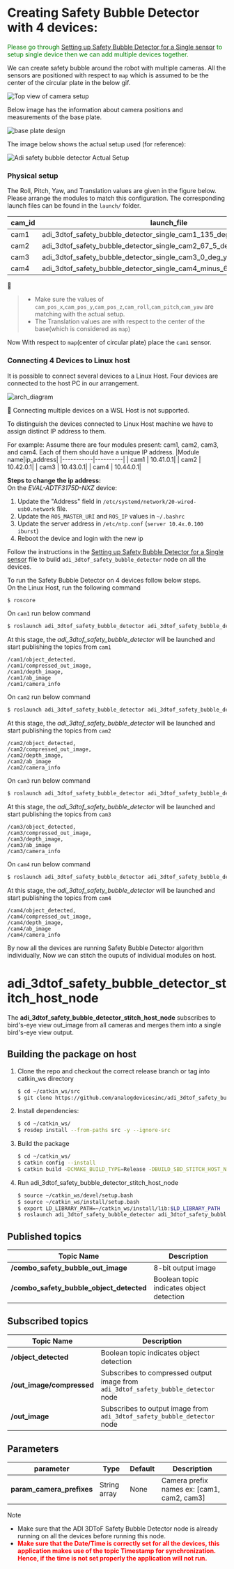 # Creating Safety Bubble Detector with 4 devices:

<span style="color:green">Please go through [Setting up Safety Bubble Detector for a Single sensor](../README.md) to setup single device then we can add multiple devices together.</span>

We can create safety bubble around the robot with multiple cameras. All the sensors are positioned with respect to ``map`` which is assumed to be the center of the circular plate in the below gif.

![Top view of camera setup](../docs/images/place_cameras_on_top_of_the_robot.gif)

Below image has the information about camera positions and measurements of the base plate.

![base plate design](../docs/images/camera_positions_and_dimensions_on_base_plate.png)

The image below shows the actual setup used (for reference):

![Adi safety bubble detector Actual Setup](../docs/images/realtime_setup.png)

### Physical setup 

The Roll, Pitch, Yaw, and Translation values are given in the figure below. Please arrange the modules to match this configuration. The corresponding launch files can be found in the ```launch/``` folder. 
 
|cam_id|launch_file|
-------|-----------|
|cam1|adi_3dtof_safety_bubble_detector_single_cam1_135_deg_yaw.launch|
|cam2|adi_3dtof_safety_bubble_detector_single_cam2_67_5_deg_yaw.launch|
|cam3|adi_3dtof_safety_bubble_detector_single_cam3_0_deg_yaw.launch|
|cam4|adi_3dtof_safety_bubble_detector_single_cam4_minus_67_5_deg_yaw.launch|

:memo: 
>- Make sure the values of ```cam_pos_x```,```cam_pos_y```,```cam_pos_z```,```cam_roll```,```cam_pitch```,```cam_yaw``` are matching with the actual setup.
>- The Translation values are with respect to the center of the base(which is considered as ```map```)  

Now With respect to ```map```(center of circular plate) place the ```cam1``` sensor.

### Connecting 4 Devices to Linux host
It is possible to connect several devices to a Linux Host. Four devices are connected to the host PC in our arrangement.

![arch_diagram](../docs/images/architecture_diagram_multiple_devices.png)

:memo: Connecting multiple devices on a WSL Host is not supported.

To distinguish the devices connected to Linux Host machine we have to assign distinct IP address to them.

For example:
Assume there are four modules present: cam1, cam2, cam3, and cam4. Each of them should have a unique IP address.
|Module name|ip_address|
|-----------|----------|
|    cam1   | 10.41.0.1|
|    cam2   | 10.42.0.1|
|    cam3   | 10.43.0.1|
|    cam4   | 10.44.0.1|


**Steps to change the ip address:**  
On the *EVAL-ADTF3175D-NXZ* device:
1. Update the "Address" field in ```/etc/systemd/network/20-wired-usb0.network``` file.
2. Update the ```ROS_MASTER_URI``` and ```ROS_IP``` values in ```~/.bashrc```
3. Update the server address in ```/etc/ntp.conf``` 
   (```server 10.4x.0.100 iburst```) 
4. Reboot the device and login with the new ip


Follow the instructions in the [Setting up Safety Bubble Detector for a Single sensor](../README.md) file to build ```adi_3dtof_safety_bubble_detector``` node on all the devices.

To run the Safety Bubble Detector on 4 devices follow below steps.  
On the Linux Host, run the following command
```bash
$ roscore
```
On ```cam1``` run below command
```bash
$ roslaunch adi_3dtof_safety_bubble_detector adi_3dtof_safety_bubble_detector_single_cam1_135_deg_yaw.launch
```

At this stage, the *adi_3dtof_safety_bubble_detector* will be launched and start publishing the topics from ```cam1```

```
/cam1/object_detected,
/cam1/compressed_out_image, 
/cam1/depth_image, 
/cam1/ab_image 
/cam1/camera_info
```

On ```cam2``` run below command
```bash
$ roslaunch adi_3dtof_safety_bubble_detector adi_3dtof_safety_bubble_detector_single_cam2_67_5_deg_yaw.launch
```  
At this stage, the *adi_3dtof_safety_bubble_detector* will be launched and start publishing the topics from ```cam2```  

```
/cam2/object_detected,
/cam2/compressed_out_image, 
/cam2/depth_image, 
/cam2/ab_image 
/cam2/camera_info
```

On ```cam3``` run below command  
```bash
$ roslaunch adi_3dtof_safety_bubble_detector adi_3dtof_safety_bubble_detector_single_cam3_0_deg_yaw.launch
```  
At this stage, the *adi_3dtof_safety_bubble_detector* will be launched and start publishing the topics from ```cam3```  

```
/cam3/object_detected,
/cam3/compressed_out_image, 
/cam3/depth_image, 
/cam3/ab_image 
/cam3/camera_info
```

On ```cam4``` run below command

```bash
$ roslaunch adi_3dtof_safety_bubble_detector adi_3dtof_safety_bubble_detector_single_cam4_minus_67_5_deg_yaw.launch
```
At this stage, the *adi_3dtof_safety_bubble_detector* will be launched and start publishing the topics from ```cam4```

```
/cam4/object_detected,
/cam4/compressed_out_image, 
/cam4/depth_image, 
/cam4/ab_image 
/cam4/camera_info
```       

By now all the devices are running Safety Bubble Detector algorithm individually, Now we can stitch the ouputs of individual modules on host.

# adi_3dtof_safety_bubble_detector_stitch_host_node

The **adi_3dtof_safety_bubble_detector_stitch_host_node** subscribes to bird's-eye view out_image from all cameras and merges them into a single bird's-eye view output.

## Building the package on host
1. Clone the repo and checkout the correct release branch or 
tag into catkin_ws directory

    ```bash
    $ cd ~/catkin_ws/src
    $ git clone https://github.com/analogdevicesinc/adi_3dtof_safety_bubble_detector.git -b v1.2.0
    ```

2. Install dependencies:

    ```bash
    $ cd ~/catkin_ws/
    $ rosdep install --from-paths src -y --ignore-src    
    ```

3. Build the package

    ```bash
    $ cd ~/catkin_ws/
    $ catkin config --install
    $ catkin build -DCMAKE_BUILD_TYPE=Release -DBUILD_SBD_STITCH_HOST_NODE=TRUE
    ```
4. Run adi_3dtof_safety_bubble_detector_stitch_host_node

   ```bash
   $ source ~/catkin_ws/devel/setup.bash
   $ source ~/catkin_ws/install/setup.bash
   $ export LD_LIBRARY_PATH=~/catkin_ws/install/lib:$LD_LIBRARY_PATH
   $ roslaunch adi_3dtof_safety_bubble_detector adi_3dtof_safety_bubble_detector_four_camera_host.launch
   ```

## Published topics

| Topic Name                               |   Description                                                                                 |
|------------------------------------------|-----------------------------------------------------------------------------------------------|
| **/combo_safety_bubble_out_image**       | 8-bit output image                                                                            |
| **/combo_safety_bubble_object_detected** | Boolean topic indicates object detection                                                      |  

## Subscribed topics

| Topic Name                   | Description                                                                     |
|------------------------------|---------------------------------------------------------------------------------|
| **/object_detected**         | Boolean topic indicates object detection                                        |
| **/out_image/compressed**    | Subscribes to compressed output image from `adi_3dtof_safety_bubble_detector` node |
| **/out_image**               | Subscribes to output image from `adi_3dtof_safety_bubble_detector` node         |

## Parameters
  
| parameter                  | Type                     | Default           | Description                                                |  
|----------------------------|--------------------------|-------------------|------------------------------------------------------------|
|**param_camera_prefixes**   | String array             | None              | Camera prefix names ex: [cam1, cam2, cam3]                 |


>[!note]
>- Make sure that the ADI 3DToF Safety Bubble Detector node is already running on all the devices before running this node.
>- <span style="color:red">**Make sure that the Date/Time is correctly set for all the devices, this application makes use of the topic Timestamp for synchronization. Hence, if the time is not set properly the application will not run.**</span> 
<br>  
<br>